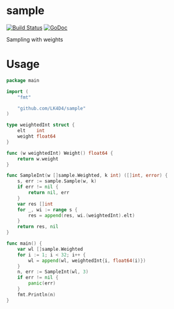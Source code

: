 # sample

[![Build Status](https://travis-ci.org/LK4D4/sample.svg?branch=master)](https://travis-ci.org/LK4D4/sample)
[![GoDoc](https://godoc.org/github.com/LK4D4/sample?status.svg)](https://godoc.org/github.com/LK4D4/sample)

Sampling with weights

# Usage

```go
package main

import (
	"fmt"

	"github.com/LK4D4/sample"
)

type weightedInt struct {
	elt    int
	weight float64
}

func (w weightedInt) Weight() float64 {
	return w.weight
}

func SampleInt(w []sample.Weighted, k int) ([]int, error) {
	s, err := sample.Sample(w, k)
	if err != nil {
		return nil, err
	}
	var res []int
	for _, wi := range s {
		res = append(res, wi.(weightedInt).elt)
	}
	return res, nil
}

func main() {
	var wl []sample.Weighted
	for i := 1; i < 32; i++ {
		wl = append(wl, weightedInt{i, float64(i)})
	}
	n, err := SampleInt(wl, 3)
	if err != nil {
		panic(err)
	}
	fmt.Println(n)
}
```
